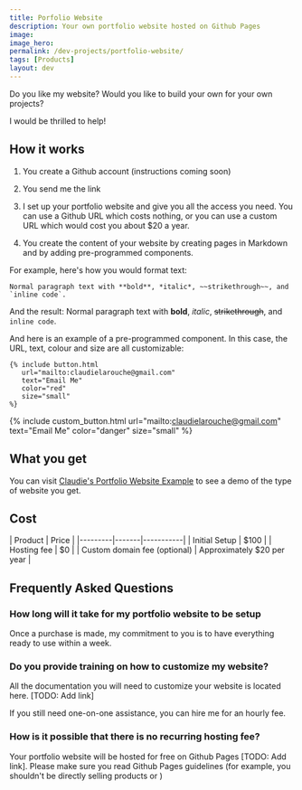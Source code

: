 ```yaml
---
title: Porfolio Website
description: Your own portfolio website hosted on Github Pages
image:
image_hero: 
permalink: /dev-projects/portfolio-website/
tags: [Products]
layout: dev
---
```


Do you like my website? Would you like to build your own for your own projects?  

I would be thrilled to help!  

## How it works

1. You create a Github account (instructions coming soon)

2. You send me the link

3. I set up your portfolio website and give you all the access you need. You can use a Github URL which costs nothing, or you can use a custom URL which would cost you about $20 a year. 

4. You create the content of your website by creating pages in Markdown and by adding pre-programmed components. 

For example, here's how you would format text:

```
Normal paragraph text with **bold**, *italic*, ~~strikethrough~~, and `inline code`.
```

And the result: 
Normal paragraph text with **bold**, *italic*, ~~strikethrough~~, and `inline code`.

And here is an example of a pre-programmed component. In this case, the URL, text, colour and size are all customizable:

```
{% include button.html
   url="mailto:claudielarouche@gmail.com"
   text="Email Me"
   color="red"
   size="small"
%}
```

{% include custom_button.html
   url="mailto:claudielarouche@gmail.com"
   text="Email Me"
   color="danger"
   size="small"
%}

## What you get

You can visit [Claudie's Portfolio Website Example](https://claudielarouche.github.io/portfolio-test/) to see a demo of the type of website you get. 

## Cost

| Product | Price | 
|---------|-------|-----------|
| Initial Setup | $100 | 
| Hosting fee | $0 | 
| Custom domain fee (optional) | Approximately $20 per year |

## Frequently Asked Questions

### How long will it take for my portfolio website to be setup

Once a purchase is made, my commitment to you is to have everything ready to use within a week.

### Do you provide training on how to customize my website?

All the documentation you will need to customize your website is located here. [TODO: Add link]  

If you still need one-on-one assistance, you can hire me for an hourly fee.

### How is it possible that there is no recurring hosting fee? 

Your portfolio website will be hosted for free on Github Pages [TODO: Add link]. Please make sure you read Github Pages guidelines (for example, you shouldn't be directly selling products or )